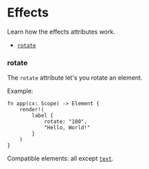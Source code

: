 # Effects

Learn how the effects attributes work.

- [`rotate`](#rotate)

### rotate

The `rotate` attribute let's you rotate an element.

Example:

```rust, no_run
fn app(cx: Scope) -> Element {
    render!(
        label {
            rotate: "180",
            "Hello, World!"
        }
    )
}
```


Compatible elements: all except [`text`](/guides/elements.html#paragraph-and-text).